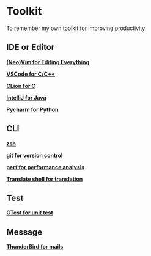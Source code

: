 # Toolkit
To remember my own toolkit for improving productivity

## IDE or Editor
[**(Neo)Vim for Editing Everything**](https://neovim.io/)

[**VSCode for C/C++**]()

[**CLion for C**]()

[**IntelliJ for Java**]()

[**Pycharm for Python**]()

## CLI
[**zsh**](https://ohmyz.sh/)

[**git for version control**](https://git-scm.com/)

[**perf for performance analysis**]()

[**Translate shell for translation**](https://github.com/soimort/translate-shell)

## Test 
[**GTest for unit test**](https://github.com/google/googletest)

## Message
[**ThunderBird for mails**]()
